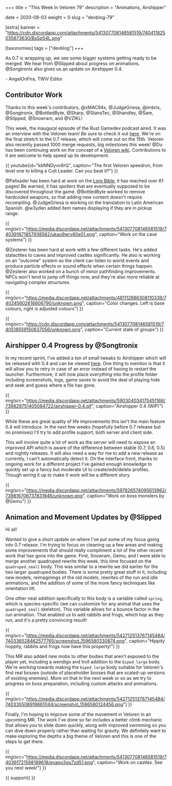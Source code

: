 +++
title = "This Week In Veloren 79"
description = "Animations, Airshipper"

date = 2020-08-03
weight = 0
slug = "devblog-79"

[extra]
banner = "https://cdn.discordapp.com/attachments/541307708146581519/740411825035673630/BsSp54L.png"

[taxonomies]
tags = ["devblog"]
+++

As 0.7 is wrapping up, we see some bigger systems getting ready to be merged. We
hear from @Slipped about progress on animations. @Songtronix also gives us an
update on Airshipper 0.4.

\- AngelOnFira, TWiV Editor

## Contributor Work

Thanks to this week's contributors, @xMAC94x, @JudgeGriesa, @imbris,
@Songtronix, @BottledByte, @Sharp, @StansTec, @Shandley, @Sam, @Slipped,
@Snowram, and @VZIKL!

This week, the inaugural episode of the Rust Gamedev podcast aired. It was an
interview with the Veloren team! Be sure to check it out
[here](https://rustgamedev.com/episodes/interview-with-team-veloren). We're on
the final stretch to the 0.7 release, which will come out on the 15th. Veloren
also recently passed 1000 merge requests, big milestones this week! @Du has been
continuing work on the concept of a [Veloren
wiki](https://octarus.com/veloren/Main_Page). Contributions to it are welcome to
help speed up its development.

{{
  youtube(id="kbNNDyvc6rQ", caption="The first Veloren speedrun, from level one
  to killing a Cult Leader. Can you beat it?")
}}

@Felixader has been hard at work on the [Lore
Bible](https://gitlab.com/veloren/writing/-/blob/master/Veloren%20-%20Lore%20Design%20Bible.md),
it has reached over 61 pages! Be warned, it has spoilers that are eventually
supposed to be discovered throughout the game. @BottledByte worked to remove
hardcoded weapons, so that adding new content doesn't require recompiling.
@JudgeGriesa is working on the translation to Latin American Spanish. @w3yden
added item names displaying if they are in pickup range.

{{
  img(src="https://media.discordapp.net/attachments/541307708146581519/740391671857938562/ukao9wrv60e51.png",
  caption="Work on the cave systems")
}}

@Zesterer has been hard at work with a few different tasks. He's added
stalactites to caves and improved castles significantly. He also is working on
an "outcome" system so the client can listen to world events and produce
particle effects or sound effects when certain things happen. @Zesterer also
worked on a bunch of minor pathfinding improvements. NPCs won't tend to jump off
things now, and they're also more reliable at navigating complex structures.

{{
  img(src="https://media.discordapp.net/attachments/481112886308110339/740245602616606790/unknown.png",
  caption="Color changes. Left is base colours, right is adjusted colours")
}}

{{
  img(src="https://cdn.discordapp.com/attachments/541307708146581519/740518559150637056/unknown.png",
  caption="Current state of groups")
}}

## Airshipper 0.4 Progress by @Songtronix

In my recent sprint, I've added a ton of small tweaks to Airshipper which will
be released with 0.4 and can be viewed
[here](https://github.com/Songtronix/Airshipper/pull/69). One thing to mention
is that it will allow you to retry in case of an error instead of having to
restart the launcher. Furthermore, it will now place _everything_ into the
profile folder including screenshots, logs, game saves to avoid the deal of
playing hide and seek and guess where a file has gone.

{{
  img(src="https://media.discordapp.net/attachments/590304034175451166/739829751405084722/airshipper-0.4.gif",
  caption="Airshipper 0.4 (WIP)")
}}

While these are great quality of life improvements this isn't the main feature
0.4 will introduce. In the next few weeks (hopefully before 0.7 release but no
promises) I'll try to add profile support, both server and client side.

This will involve quite a lot of work as the server will need to expose an
improved API which is aware of the difference between stable (0.7, 0.6, 0.5) and
nightly releases. It will also need a way for me to add a new release as
currently, I can't automatically detect it. On the interface front, thanks to
ongoing work for a different project I've gained enough knowledge to quickly set
up a fancy but moderate UI to create/edit/delete profiles. Though wiring it up
to make it work will be a different story.

{{
  img(src="https://media.discordapp.net/attachments/597826574095613962/739816706737831946/unknown.png",
  caption="Work on boss monsters by @Gemu")
}}

## Animation and Movement Updates by @Slipped

Hi all!

Wanted to give a short update on where I've put some of my focus going into 0.7
release. I'm trying to focus on cleaning up a few areas and making some
improvements that should really compliment a lot of the other recent work that
has gone into the game. First, Snowram, Gemu, and I were able to merge another
quadruped rewrite this week, this time focused on the `quadruped_small` body.
This was similar to a rewrite we did earlier for the two larger quadruped
bodies. There is some pretty great stuff in it, including new models,
reimaginings of the old models, rewrites of the run and idle animations, and the
addition of some of the more fancy techniques like orientation tilt.

One other neat addition specifically to this body is a variable called `spring`,
which is species-specific (we can customize for any animal that uses the
`quadruped_small` skeleton). This variable allows for a bounce factor in the run
animation. That enabled us to add rabbits and frogs, which hop as they run, and
it's a pretty convincing result!

{{
  img(src="https://media.discordapp.net/attachments/542712513767145484/740336528462577765/screenshot_1596580330874.png",
  caption="Hippity hoppity, rabbits and frogs now have this property!")
}}

This MR also added new mobs to other bodies that aren't exposed to the player
yet, including a wendigo and troll addition to the `biped_large` body. We're
working towards making the `biped_large` body suitable for Veloren's first real
bosses (outside of placeholder bosses that are scaled-up versions of existing
enemies). More on that in the next week or so as we try to progress on boss
preparation, including custom attacks and animations.

{{
  img(src="https://media.discordapp.net/attachments/542712513767145484/740335508919681044/screenshot_1596580124456.png")
}}

Finally, I'm hoping to improve some of the movement in Veloren in an upcoming
MR. The work I've done so far includes a better climb mechanic that allows you
to slide down quickly, along with improved swimming so you can dive down
properly rather than waiting for gravity. We definitely want to make exploring
the depths a big theme of Veloren and this is one of the steps to get there.

{{
  img(src="https://media.discordapp.net/attachments/541307708146581519/740391721598189618/evapo3gu7zd51.png",
  caption="Work on castles. See you next week!")
}}

{{ support() }}
